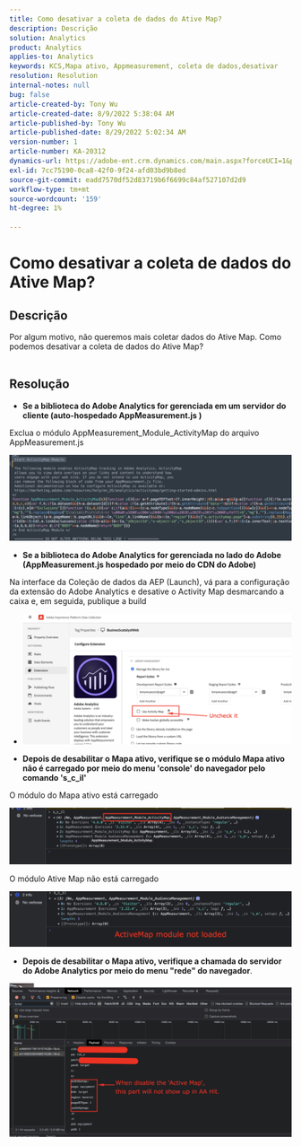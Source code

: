 ```yaml
---
title: Como desativar a coleta de dados do Ative Map?
description: Descrição
solution: Analytics
product: Analytics
applies-to: Analytics
keywords: KCS,Mapa ativo, Appmeasurement, coleta de dados,desativar
resolution: Resolution
internal-notes: null
bug: false
article-created-by: Tony Wu
article-created-date: 8/9/2022 5:38:04 AM
article-published-by: Tony Wu
article-published-date: 8/29/2022 5:02:34 AM
version-number: 1
article-number: KA-20312
dynamics-url: https://adobe-ent.crm.dynamics.com/main.aspx?forceUCI=1&pagetype=entityrecord&etn=knowledgearticle&id=6c2a8469-a517-ed11-b83e-002248086a73
exl-id: 7cc75190-0ca8-42f0-9f24-afd03bd9b8ed
source-git-commit: eadd7570df52d83719b6f6699c84af527107d2d9
workflow-type: tm+mt
source-wordcount: '159'
ht-degree: 1%

---
```


# Como desativar a coleta de dados do Ative Map?

## Descrição

Por algum motivo, não queremos mais coletar dados do Ative Map. Como podemos desativar a coleta de dados do Ative Map?
<br> 

## Resolução


- <b>Se a biblioteca do Adobe Analytics for gerenciada em um servidor do cliente (auto-hospedado AppMeasurement.js )</b>


Exclua o módulo AppMeasurement_Module_ActivityMap do arquivo AppMeasurement.js

![](assets/afbc7944-b517-ed11-b83e-002248086a73.png)



- <b>Se a biblioteca do Adobe Analytics for gerenciada no lado do Adobe (AppMeasurement.js hospedado por meio do CDN do Adobe)</b>


Na interface da Coleção de dados da AEP (Launch), vá para a configuração da extensão do Adobe Analytics e desative o Activity Map desmarcando a caixa e, em seguida, publique a build

- ![](assets/7ccff702-a717-ed11-b83e-002248086a73.png)




























- <b>Depois de desabilitar o Mapa ativo, verifique se o módulo Mapa ativo não é carregado por meio do menu &#39;console&#39; do navegador pelo comando &#39;s_c_il&#39;</b>


O módulo do Mapa ativo está carregado

![](assets/fae3dc70-b317-ed11-b83e-002248086a73.png)

O módulo Ative Map não está carregado

![](assets/27e433af-b317-ed11-b83e-002248086a73.png)

- <b>Depois de desabilitar o Mapa ativo, verifique a chamada do servidor do Adobe Analytics por meio do menu &quot;rede&quot; do navegador</b>.


![](assets/7f84b7dc-3f27-ed11-9db1-00224808679b.png)
